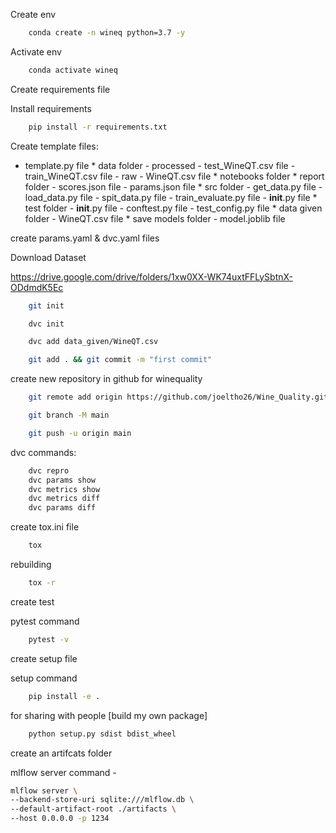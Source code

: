 Create env

```bash
    conda create -n wineq python=3.7 -y
```

Activate env

```bash
    conda activate wineq
```

Create requirements file

Install requirements
```bash
    pip install -r requirements.txt
```

Create template files:
* template.py file
      * data folder
        - processed
            - test_WineQT.csv file
            - train_WineQT.csv file
        - raw
            - WineQT.csv file
      * notebooks folder
      * report folder
        - scores.json file
        - params.json file
      * src folder
        - get_data.py file
        - load_data.py file
        - spit_data.py file
        - train_evaluate.py file
        - __init__.py file
      * test folder
        - __init__.py file
        - conftest.py file
        - test_config.py file
      * data given folder
        - WineQT.csv file
      * save models folder
        - model.joblib file

create params.yaml & dvc.yaml files

Download Dataset

https://drive.google.com/drive/folders/1xw0XX-WK74uxtFFLySbtnX-ODdmdK5Ec

```bash
    git init
```

```bash
    dvc init
```

```bash
    dvc add data_given/WineQT.csv
```

```bash
    git add . && git commit -m "first commit"
```

create new repository in github for winequality

```bash
    git remote add origin https://github.com/joeltho26/Wine_Quality.git
```

```bash
    git branch -M main
```

```bash
    git push -u origin main
```
dvc commands:

```bash
    dvc repro
    dvc params show
    dvc metrics show
    dvc metrics diff
    dvc params diff
```


create tox.ini file

```bash
    tox
```

rebuilding
```bash
    tox -r
```
create test

pytest command
```bash
    pytest -v
```

create setup file

setup command
```bash
    pip install -e .
```

for sharing with people [build my own package]
```bash
    python setup.py sdist bdist_wheel
```

create an artifcats folder

mlflow server command -
```bash
mlflow server \
--backend-store-uri sqlite:///mlflow.db \
--default-artifact-root ./artifacts \
--host 0.0.0.0 -p 1234
```